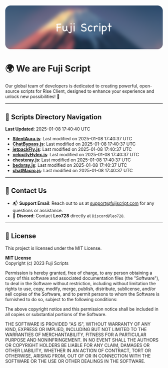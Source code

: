 ![Banner](.github/b.webp)

# 🌍 **We are Fuji Script**

Our global team of developers is dedicated to creating powerful, open-source scripts for Rise Client, designed to enhance your experience and unlock new possibilities! 🌟

---
<!-- SCRIPTS_NAVIGATION_START -->
## 📂 **Scripts Directory Navigation**

**Last Updated**: 2025-01-08 17:40:40 UTC

- **[SilentAura.js](scripts/SilentAura.js)**: Last modified on 2025-01-08 17:40:37 UTC
- **[ChatBypass.js](scripts/ChatBypass.js)**: Last modified on 2025-01-08 17:40:37 UTC
- **[jetpackFly.js](scripts/jetpackFly.js)**: Last modified on 2025-01-08 17:40:37 UTC
- **[velocityHylex.js](scripts/velocityHylex.js)**: Last modified on 2025-01-08 17:40:37 UTC
- **[chestxray.js](scripts/chestxray.js)**: Last modified on 2025-01-08 17:40:37 UTC
- **[bedxray.js](scripts/bedxray.js)**: Last modified on 2025-01-08 17:40:37 UTC
- **[chatMacro.js](scripts/chatMacro.js)**: Last modified on 2025-01-08 17:40:37 UTC

<!-- SCRIPTS_NAVIGATION_END -->

---

## 💬 **Contact Us**  
- 📬 **Support Email**: Reach out to us at [support@fujiscript.com](mailto:support@fujiscript.com) for any questions or assistance.  
- 💬 **Discord**: Contact **Leo728** directly at `Discord@leo728`.

---

## 📜 **License**

This project is licensed under the MIT License.  

**MIT License**  
Copyright (c) 2023 Fuji Scripts  

Permission is hereby granted, free of charge, to any person obtaining a copy of this software and associated documentation files (the "Software"), to deal in the Software without restriction, including without limitation the rights to use, copy, modify, merge, publish, distribute, sublicense, and/or sell copies of the Software, and to permit persons to whom the Software is furnished to do so, subject to the following conditions:  

The above copyright notice and this permission notice shall be included in all copies or substantial portions of the Software.  

THE SOFTWARE IS PROVIDED "AS IS", WITHOUT WARRANTY OF ANY KIND, EXPRESS OR IMPLIED, INCLUDING BUT NOT LIMITED TO THE WARRANTIES OF MERCHANTABILITY, FITNESS FOR A PARTICULAR PURPOSE AND NONINFRINGEMENT. IN NO EVENT SHALL THE AUTHORS OR COPYRIGHT HOLDERS BE LIABLE FOR ANY CLAIM, DAMAGES OR OTHER LIABILITY, WHETHER IN AN ACTION OF CONTRACT, TORT OR OTHERWISE, ARISING FROM, OUT OF OR IN CONNECTION WITH THE SOFTWARE OR THE USE OR OTHER DEALINGS IN THE SOFTWARE.  
